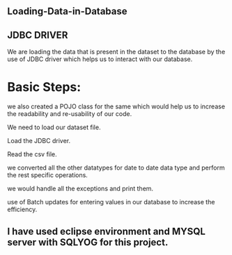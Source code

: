 ## Loading-Data-in-Database
## JDBC DRIVER

We are loading the data that is present in the dataset to the database by the use of JDBC driver which helps us to interact with our database.

# Basic Steps:

we also created a POJO class for the same which would help us to increase the readability and re-usability of our code.

We need to load our dataset file.

Load the JDBC driver.

Read the csv file.
 
we converted all the other datatypes for date to date data type and perform the rest specific operations.

we would handle all the exceptions and print them.

use of Batch updates for entering values in our database to increase the efficiency.


## I have used eclipse environment and MYSQL server with SQLYOG for this project.
